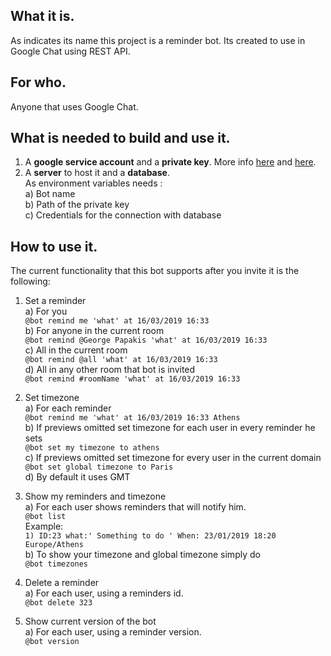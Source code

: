 ## What it is.  
   As indicates its name this project is a reminder bot. Its created to use in Google Chat using REST API. 

## For who.  
   Anyone that uses Google Chat.

## What is needed to build and use it.

   1) A **google service account** and a **private key**. More info [here](https://developers.google.com/hangouts/chat/how-tos/service-accounts) and [here](https://developers.google.com/hangouts/chat/how-tos/bots-publish).  
   2) A **server** to host it and a **database**.  
		As environment variables needs :   
		a) Bot name  
		b) Path of the private key	  
		c) Credentials for the connection with database  
## How to use it.  
  The current functionality that this bot supports after you invite it is the following:
1)  Set a reminder  
	a) For you   
		`@bot remind me 'what' at 16/03/2019 16:33`  
	b) For anyone in the current room   
		`@bot remind @George Papakis 'what' at 16/03/2019 16:33`  
	c) All in the current room  
		`@bot remind @all 'what' at 16/03/2019 16:33`  
	d) All in any other room that bot is invited    
		`@bot remind #roomName 'what' at 16/03/2019 16:33`  
		
2) Set timezone  
	a) For each reminder   
		`@bot remind me 'what' at 16/03/2019 16:33 Athens `  
	b) If previews omitted set timezone for each user in every reminder he sets  
		`@bot set my timezone to athens`  
	c) If previews omitted set timezone for every user in the current domain  
		`@bot set global timezone to Paris`  
	d) By default it uses GMT
	
3) Show my reminders and timezone                                                                              
a) For each user shows reminders that will notify him.  
        `@bot list`       
          Example:  
         `1) ID:23 what:' Something to do ' When: 23/01/2019 18:20 Europe/Athens`  
         b) To show your timezone and global timezone simply do     
         `@bot timezones`  
4) Delete a reminder  
    a) For each user, using a reminders id.  
        `@bot delete 323 `     
5) Show current version of the bot                                  
    a) For each user, using a reminder version.  
        `@bot version`          
 